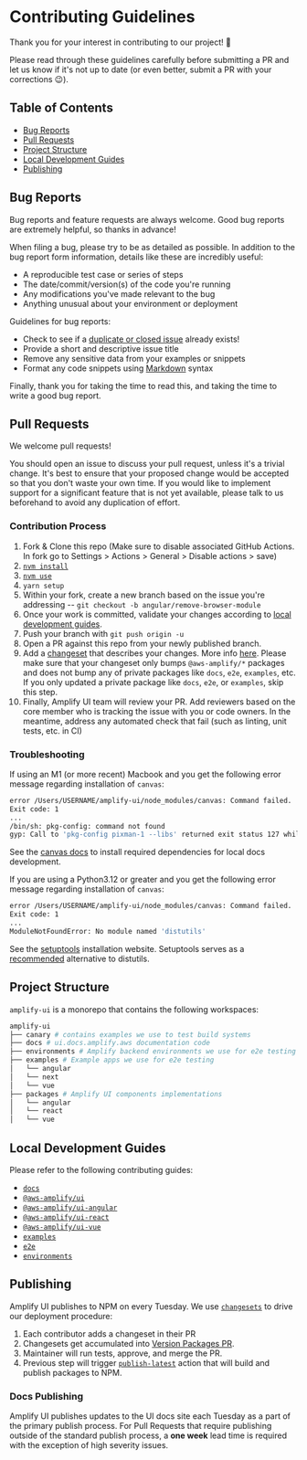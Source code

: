 # Contributing Guidelines

Thank you for your interest in contributing to our project! 💛

Please read through these guidelines carefully before submitting a PR and let us know if it's not up to date (or even better, submit a PR with your corrections 😉).

## Table of Contents

- [Bug Reports](#bug-reports)
- [Pull Requests](#pull-requests)
- [Project Structure](#project-structure)
- [Local Development Guides](#local-development-guides)
- [Publishing](#publishing)

## Bug Reports

Bug reports and feature requests are always welcome. Good bug reports are extremely helpful, so thanks in advance!

When filing a bug, please try to be as detailed as possible. In addition to the bug report form information, details like these are incredibly useful:

- A reproducible test case or series of steps
- The date/commit/version(s) of the code you're running
- Any modifications you've made relevant to the bug
- Anything unusual about your environment or deployment

Guidelines for bug reports:

- Check to see if a [duplicate or closed issue](https://github.com/aws-amplify/amplify-ui/issues?q=is%3Aissue+) already exists!
- Provide a short and descriptive issue title
- Remove any sensitive data from your examples or snippets
- Format any code snippets using [Markdown](https://docs.github.com/en/github/writing-on-github/creating-and-highlighting-code-blocks) syntax

Finally, thank you for taking the time to read this, and taking the time to write a good bug report.

## Pull Requests

We welcome pull requests!

You should open an issue to discuss your pull request, unless it's a trivial change. It's best to ensure that your proposed change would be accepted so that you don't waste your own time. If you would like to implement support for a significant feature that is not yet available, please talk to us beforehand to avoid any duplication of effort.

### Contribution Process

1. Fork & Clone this repo (Make sure to disable associated GitHub Actions. In fork go to Settings > Actions > General > Disable actions > save)
1. [`nvm install`](https://github.com/nvm-sh/nvm)
1. [`nvm use`](https://github.com/nvm-sh/nvm)
1. `yarn setup`
1. Within your fork, create a new branch based on the issue you're addressing -- `git checkout -b angular/remove-browser-module`
1. Once your work is committed, validate your changes according to [local development guides](#local-development-guides).
1. Push your branch with `git push origin -u`
1. Open a PR against this repo from your newly published branch.
1. Add a [changeset](https://github.com/changesets/changesets) that describes your changes. More info [here](https://github.com/changesets/changesets/blob/main/docs/adding-a-changeset.md). Please make sure that your changeset only bumps `@aws-amplify/*` packages and does not bump any of private packages like `docs`, `e2e`, `examples`, etc. If you only updated a private package like `docs`, `e2e`, or `examples`, skip this step.
1. Finally, Amplify UI team will review your PR. Add reviewers based on the core member who is tracking the issue with you or code owners. In the meantime, address any automated check that fail (such as linting, unit tests, etc. in CI)

### Troubleshooting

If using an M1 (or more recent) Macbook and you get the following error message regarding installation of `canvas`:

```bash
error /Users/USERNAME/amplify-ui/node_modules/canvas: Command failed.
Exit code: 1
...
/bin/sh: pkg-config: command not found
gyp: Call to 'pkg-config pixman-1 --libs' returned exit status 127 while in binding.gyp. while trying to load binding.gyp`
```

See the [canvas docs](https://github.com/Automattic/node-canvas#compiling) to install required dependencies for local docs development.

If you are using a Python3.12 or greater and you get the following error message regarding installation of `canvas`:

```bash
error /Users/USERNAME/amplify-ui/node_modules/canvas: Command failed.
Exit code: 1
...
ModuleNotFoundError: No module named 'distutils'
```

See the [setuptools](https://pypi.org/project/setuptools/) installation website. Setuptools serves as a [recommended](https://docs.python.org/3.10/library/distutils.html) alternative to distutils.

## Project Structure

`amplify-ui` is a monorepo that contains the following workspaces:

```bash
amplify-ui
├── canary # contains examples we use to test build systems
├── docs # ui.docs.amplify.aws documentation code
├── environments # Amplify backend environments we use for e2e testing
├── examples # Example apps we use for e2e testing
│   └── angular
│   └── next
│   └── vue
├── packages # Amplify UI components implementations
│   └── angular
│   └── react
│   └── vue
```

## Local Development Guides

Please refer to the following contributing guides:

- [`docs`](docs/README.md#contributing)
- [`@aws-amplify/ui`](packages/ui/CONTRIBUTING.md)
- [`@aws-amplify/ui-angular`](packages/angular/CONTRIBUTING.md)
- [`@aws-amplify/ui-react`](packages/react/CONTRIBUTING.md)
- [`@aws-amplify/ui-vue`](packages/vue/CONTRIBUTING.md)
- [`examples`](examples/README.md#examples-development)
- [`e2e`](packages/e2e/README.md#contributing)
- [`environments`](environments/README.md#external-contributors)

## Publishing

Amplify UI publishes to NPM on every Tuesday. We use [`changesets`](https://github.com/changesets/changesets) to drive our deployment procedure:

1. Each contributor adds a changeset in their PR
1. Changesets get accumulated into [Version Packages PR](https://github.com/aws-amplify/amplify-ui/pulls/app%2Fgithub-actions).
1. Maintainer will run tests, approve, and merge the PR.
1. Previous step will trigger [`publish-latest`](./.github/workflows/publish-next.yml) action that will build and publish packages to NPM.

### Docs Publishing

Amplify UI publishes updates to the UI docs site each Tuesday as a part of the primary publish process. For Pull Requests that require publishing outside of the standard publish process, a **one week** lead time is required with the exception of high severity issues.

